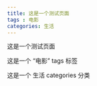 ```yaml
---
title: 这是一个测试页面
tags : 电影
categories: 生活
---
```


这是一个测试页面

这是一个 “电影” tags 标签

这是一个 生活 categories 分类
